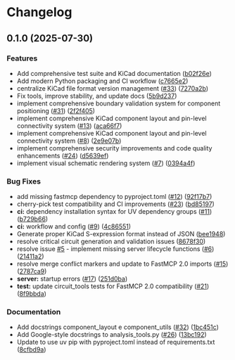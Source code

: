 # Changelog

## 0.1.0 (2025-07-30)


### Features

* Add comprehensive test suite and KiCad documentation ([b02f26e](https://github.com/laurigates/kicad-mcp/commit/b02f26e9dc0d5930d07bead584714caf75742fee))
* Add modern Python packaging and CI workflow ([c7665e2](https://github.com/laurigates/kicad-mcp/commit/c7665e24b02d0efc76ef4b52ef7c28870d3630a3))
* centralize KiCad file format version management ([#33](https://github.com/laurigates/kicad-mcp/issues/33)) ([7270a2b](https://github.com/laurigates/kicad-mcp/commit/7270a2b2f9b0a882248a9f1a22ba89ad2cf40468))
* Fix tools, improve stability, and update docs ([5b9d237](https://github.com/laurigates/kicad-mcp/commit/5b9d237d7d740e9ae433178735bcd795ce0da83d))
* implement comprehensive boundary validation system for component positioning ([#31](https://github.com/laurigates/kicad-mcp/issues/31)) ([2f2f405](https://github.com/laurigates/kicad-mcp/commit/2f2f4050df3efb420893358bbfdcd9263f46579d))
* implement comprehensive KiCad component layout and pin-level connectivity system ([#13](https://github.com/laurigates/kicad-mcp/issues/13)) ([aca66f7](https://github.com/laurigates/kicad-mcp/commit/aca66f7f54c94d3d9c2a37359613a41905a84031))
* implement comprehensive KiCad component layout and pin-level connectivity system ([#8](https://github.com/laurigates/kicad-mcp/issues/8)) ([2e9e07b](https://github.com/laurigates/kicad-mcp/commit/2e9e07b64ba742e4571da5527c16c9f76f1b8417))
* implement comprehensive security improvements and code quality enhancements ([#24](https://github.com/laurigates/kicad-mcp/issues/24)) ([d5639ef](https://github.com/laurigates/kicad-mcp/commit/d5639eff751aa32d58eba188f476dfcf4dde9c01))
* implement visual schematic rendering system ([#7](https://github.com/laurigates/kicad-mcp/issues/7)) ([0394a4f](https://github.com/laurigates/kicad-mcp/commit/0394a4f94f660eafd8e712120f6c7d37b648b0f5))


### Bug Fixes

* add missing fastmcp dependency to pyproject.toml ([#12](https://github.com/laurigates/kicad-mcp/issues/12)) ([92f17b7](https://github.com/laurigates/kicad-mcp/commit/92f17b798f9570d4f53ab4b7c5ac3872b22292ae))
* cherry-pick test compatibility and CI improvements ([#23](https://github.com/laurigates/kicad-mcp/issues/23)) ([bd85197](https://github.com/laurigates/kicad-mcp/commit/bd851972a8ae441ad4e8a9584225ce6b6fe94d5f))
* **ci:** dependency installation syntax for UV dependency groups ([#11](https://github.com/laurigates/kicad-mcp/issues/11)) ([b729b66](https://github.com/laurigates/kicad-mcp/commit/b729b663501011cccd843ea0398b6e0f0a0055fe))
* **ci:** workflow and config ([#9](https://github.com/laurigates/kicad-mcp/issues/9)) ([4c86551](https://github.com/laurigates/kicad-mcp/commit/4c86551af6075ec34a7ffab768bf908a9dd7a84d))
* Generate proper KiCad S-expression format instead of JSON ([bee1948](https://github.com/laurigates/kicad-mcp/commit/bee1948981eb4829887584c599be2cdd5ff326b6))
* resolve critical circuit generation and validation issues ([8678f30](https://github.com/laurigates/kicad-mcp/commit/8678f30fbf395f7f56d964246ce54c95153fe933))
* resolve issue [#5](https://github.com/laurigates/kicad-mcp/issues/5) - implement missing server lifecycle functions ([#6](https://github.com/laurigates/kicad-mcp/issues/6)) ([21411a2](https://github.com/laurigates/kicad-mcp/commit/21411a2392ae4c7038fc5c14b9605affdf84e852))
* resolve merge conflict markers and update to FastMCP 2.0 imports ([#15](https://github.com/laurigates/kicad-mcp/issues/15)) ([2787ca9](https://github.com/laurigates/kicad-mcp/commit/2787ca9ffd31ecaee62f1c463063a40a8a5c4334))
* **server:** startup errors ([#17](https://github.com/laurigates/kicad-mcp/issues/17)) ([251d0ba](https://github.com/laurigates/kicad-mcp/commit/251d0baa11895c29e42b5ddd1a3d5623a5c9f54e))
* **test:** update circuit_tools tests for FastMCP 2.0 compatibility ([#21](https://github.com/laurigates/kicad-mcp/issues/21)) ([8f9bbda](https://github.com/laurigates/kicad-mcp/commit/8f9bbda5324d1e0a4ff04c510477175c19a634d4))


### Documentation

* Add docstrings component_layout e component_utils ([#32](https://github.com/laurigates/kicad-mcp/issues/32)) ([1bc451c](https://github.com/laurigates/kicad-mcp/commit/1bc451c9a322ee2fba1988681715b0efeace51ab))
* Add Google-style docstrings to analysis_tools.py ([#26](https://github.com/laurigates/kicad-mcp/issues/26)) ([13bc192](https://github.com/laurigates/kicad-mcp/commit/13bc1923cf455adefddee07b5b33be0e56542e28))
* Update to use uv pip with pyproject.toml instead of requirements.txt ([8cfbd9a](https://github.com/laurigates/kicad-mcp/commit/8cfbd9a61dca9900c817b17f356536c3ab684c0e))
